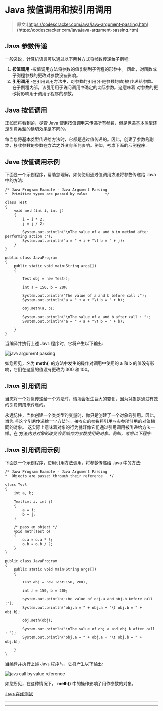 # Java 按值调用和按引用调用

> 原文:[https://codescracker.com/java/java-argument-passing.htm](https://codescracker.com/java/java-argument-passing.htm)

## Java 参数传递

一般来说，计算机语言可以通过以下两种方式将参数传递给子例程:

1.  **按值调用** -按值调用方法将参数的值复制到子例程的形参中。 因此，对函数或子例程参数的更改对参数没有影响。
2.  **引用调用** -在引用调用方法中，对参数的引用(不是参数的值)被 传递给参数。在子例程内部，该引用用于访问调用中确定的实际参数。这意味着 对参数的更改将影响用于调用子程序的参数。

## Java 按值调用

正如您将看到的，尽管 Java 使用按值调用来传递所有参数，但是传递基本类型还是引用类型的确切效果是不同的。

每当您将基本类型传递给方法时，它都是通过值传递的。因此，创建了参数的副本，接收参数的参数在方法之外没有任何影响。例如，考虑下面的示例程序:

## Java 按值调用示例

下面是一个示例程序，帮助您理解，如何使用通过值调用方法将参数传递给 Java 中的方法:

```
/* Java Program Example - Java Argument Passing
*  Primitive types are passed by value        */

class Test
{
    void meth(int i, int j)
    {
        i = i * 2;
        j = j / 2;

        System.out.println("\nThe value of a and b in method after performing action :");
        System.out.println("a = " + i + "\t b = " + j);
    }
}

public class JavaProgram
{   
    public static void main(String args[])
    {

        Test obj = new Test();

        int a = 150, b = 200;

        System.out.println("The value of a and b before call :");
        System.out.println("a = " + a + "\t b = " + b);

        obj.meth(a, b);

        System.out.println("\nThe value of a and b after call : ");
        System.out.println("a = " + a + "\t b = " + b);

    }
}
```

当编译并执行上述 Java 程序时，它将产生以下输出:

![java argument passing](../Images/68d3c14a1512ca211bb8fc57283c67cb.png)

如您所见，名为 **meth()** 的方法中发生的操作对调用中使用的 **a** 和 **b** 的值没有影响，它们在这里的值没有更改为 300 和 100。

## Java 引用调用

当您将一个对象传递给一个方法时，情况会发生巨大的变化，因为对象是通过有效的引用调用来传递的。

永远记住，当你创建一个类类型的变量时，你只是创建了一个对象的引用。因此，当您 将这个引用传递给一个方法时，接收它的参数将引用与实参所引用的对象相同的对象。 这实际上意味着对象的行为就好像它们通过引用调用被传递给方法一样。在 方法*内对对象的改变会影响作为参数使用的对象。例如，考虑以下程序:*

## Java 引用调用示例

下面是一个示例程序，使用引用方法调用，将参数传递给 Java 中的方法:

```
/* Java Program Example - Java Argument Passing
*  Objects are passed through their reference   */

class Test
{
    int a, b;

    Test(int i, int j)
    {
        a = i;
        b = j;
    }

    /* pass an object */
    void meth(Test o)
    {
        o.a = o.a * 2;
        o.b = o.b / 2;
    }
}

public class JavaProgram
{   
    public static void main(String args[])
    {

        Test obj = new Test(150, 200);

        int a = 150, b = 200;

        System.out.println("The value of obj.a and obj.b before call :");
        System.out.println("obj.a = " + obj.a + "\t obj.b = " + obj.b);

        obj.meth(obj);

        System.out.println("\nThe value of obj.a and obj.b after call : ");
        System.out.println("obj.a = " + obj.a + "\t obj.b = " + obj.b);

    }
}
```

当编译并执行上述 Java 程序时，它将产生以下输出:

![java call by value reference](../Images/3c4a56e268f3e57e0f37879f4b7f33b7.png)

如您所见，在这种情况下， **meth()** 中的操作影响了用作参数的对象。

[Java 在线测试](/exam/showtest.php?subid=1)

* * *

* * *